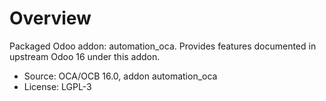 # Overview

Packaged Odoo addon: automation_oca. Provides features documented in upstream Odoo 16 under this addon.

- Source: OCA/OCB 16.0, addon automation_oca
- License: LGPL-3
